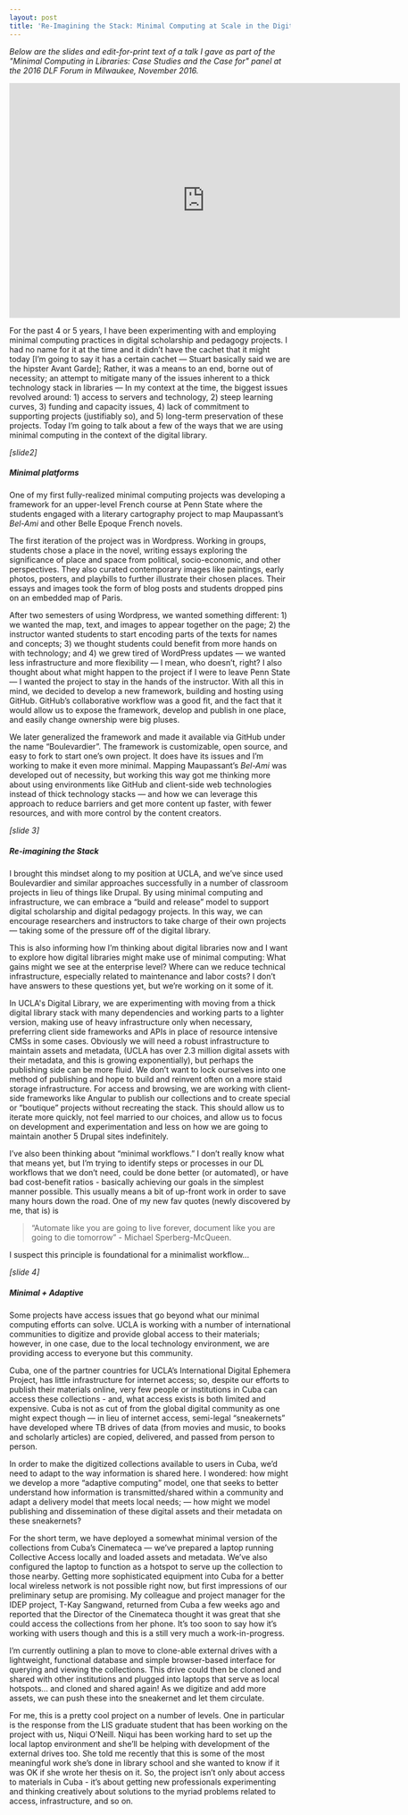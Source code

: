 ```yaml
---
layout: post
title: 'Re-Imagining the Stack: Minimal Computing at Scale in the Digital Library'
---
```


_Below are the slides and edit-for-print text of a talk I gave as part of the "Minimal Computing in Libraries: Case Studies and the Case for" panel at the 2016 DLF Forum in Milwaukee, November 2016._

<iframe src="https://dawnchildress.com/presentations/minimalstack/#/" width="700" height="420" scrolling="no" frameborder="0" webkitallowfullscreen mozallowfullscreen allowfullscreen></iframe>

For the past 4 or 5 years, I have been experimenting with and employing minimal computing practices in digital scholarship and pedagogy projects. I had no name for it at the time and it didn’t have the cachet that it might today <!--excerpt-->[I’m going to say it has a certain cachet  — Stuart basically said we are the hipster Avant Garde];  Rather, it was a means to an end, borne out of necessity; an attempt to mitigate many of the issues inherent to a thick technology stack in libraries — In my context at the time, the biggest issues revolved around:  1) access to servers and technology,  2) steep learning curves,  3) funding and capacity issues,  4) lack of commitment to supporting projects (justifiably so), and  5) long-term preservation of these projects. Today I’m going to talk about a few of the ways that we are using minimal computing in the context of the digital library.

*[slide2]*
##### Minimal platforms
One of my first fully-realized minimal computing projects was developing a framework for an upper-level French course at Penn State where the students engaged with a literary cartography project to map Maupassant’s *Bel-Ami* and other Belle Epoque French novels.

The first iteration of the project was in Wordpress. Working in groups, students chose a place in the novel, writing essays exploring the significance of place and space from political, socio-economic, and other perspectives. They also curated contemporary images like paintings, early photos, posters, and playbills to further illustrate their chosen places. Their essays and images took the form of blog posts and students dropped pins on an embedded map of Paris.

After two semesters of using Wordpress, we wanted something different:  1) we wanted the map, text, and images to appear together on the page;  2) the instructor wanted students to start encoding parts of the texts for names and concepts;  3) we thought students could benefit from more hands on with technology; and  4) we grew tired of WordPress updates  — we wanted less infrastructure and more flexibility — I mean, who doesn’t, right?  I also thought about what might happen to the project if I were to leave Penn State — I wanted the project to stay in the hands of the instructor. With all this in mind, we decided to develop a new framework, building and hosting using GitHub. GitHub’s collaborative workflow was a good fit, and the fact that it would allow us to expose the framework, develop and publish in one place, and easily change ownership were big pluses.

We later generalized the framework and made it available via GitHub under the name “Boulevardier”. The framework is customizable, open source, and easy to fork to start one’s own project. It does have its issues and I’m working to make it even more minimal. Mapping Maupassant’s *Bel-Ami* was developed out of necessity, but working this way got me thinking more about using environments like GitHub and client-side web technologies instead of thick technology stacks — and how we can leverage this approach to reduce barriers and get more content up faster, with fewer resources, and with more control by the content creators.

*[slide 3]*
##### Re-imagining the Stack
I brought this mindset along to my position at UCLA, and we’ve since used Boulevardier and similar approaches successfully in a number of classroom projects in lieu of things like Drupal. By using minimal computing and infrastructure, we can embrace a “build and release” model to support digital scholarship and digital pedagogy projects. In this way, we can encourage researchers and instructors to take charge of their own projects — taking some of the pressure off of the digital library.

This is also informing how I’m thinking about digital libraries now and I want to explore how digital libraries might make use of minimal computing: What gains might we see at the enterprise level? Where can we reduce technical infrastructure, especially related to maintenance and labor costs? I don’t have answers to these questions yet, but we’re working on it some of it.

In UCLA's Digital Library, we are experimenting with moving from a thick digital library stack with many dependencies and working parts to a lighter version, making use of heavy infrastructure only when necessary, preferring client side frameworks and APIs in place of resource intensive CMSs in some cases. Obviously we will need a robust infrastructure to maintain assets and metadata, (UCLA has over 2.3 million digital assets with their metadata, and this is growing exponentially), but perhaps the publishing side can be more fluid. We don’t want to lock ourselves into one method of publishing and hope to build and reinvent often on a more staid storage infrastructure. For access and browsing, we are working with client-side frameworks like Angular to publish our collections and to create special or “boutique” projects without recreating the stack. This should allow us to iterate more quickly, not feel married to our choices, and allow us to focus on development and experimentation and less on how we are going to maintain another 5 Drupal sites indefinitely.

I’ve also been thinking about “minimal workflows.”  I don’t really know what that means yet, but I’m trying to identify steps or processes in our DL workflows that we don’t need, could be done better (or automated), or have bad cost-benefit ratios - basically achieving our goals in the simplest manner possible. This usually means a bit of up-front work in order to save many hours down the road. One of my new fav quotes (newly discovered by me, that is) is
>“Automate like you are going to live forever, document like you are going to die tomorrow” - Michael Sperberg-McQueen.

I suspect this principle is foundational for a minimalist workflow...

*[slide 4]*
##### Minimal + Adaptive
Some projects have access issues that go beyond what our minimal computing efforts can solve. UCLA is working with a number of international communities to digitize and provide global access to their materials; however, in one case, due to the local technology environment, we are providing access to everyone but this community.

Cuba, one of the partner countries for UCLA’s International Digital Ephemera Project, has little infrastructure for internet access;  so, despite our efforts to publish their materials online, very few people or institutions in Cuba can access these collections - and, what access exists is both limited and expensive. Cuba is not as cut of from the global digital community as one might expect though — in lieu of internet access, semi-legal “sneakernets” have developed where TB drives of data (from movies and music, to books and scholarly articles) are copied, delivered, and passed from person to person.

In order to make the digitized collections available to users in Cuba, we’d need to adapt to the way information is shared here. I wondered: how might we develop a more “adaptive computing” model, one that seeks to better understand how information is transmitted/shared within a community and adapt a delivery model that meets local needs; — how might we model publishing and dissemination of these digital assets and their metadata on these sneakernets?

For the short term, we have deployed a somewhat minimal version of the collections from Cuba’s Cinemateca — we’ve prepared a laptop running Collective Access locally and loaded assets and metadata. We’ve also configured the laptop to function as a hotspot to serve up the collection to those nearby. Getting more sophisticated equipment into Cuba for a better local wireless network is not possible right now, but first impressions of our preliminary setup are promising. My colleague and project manager for the IDEP project, T-Kay Sangwand, returned from Cuba a few weeks ago and reported that the Director of the Cinemateca thought it was great that she could access the collections from her phone. It’s too soon to say how it’s working with users though and this is a still very much a work-in-progress.

I’m currently outlining a plan to move to clone-able external drives with a lightweight, functional database and simple browser-based interface for querying and viewing the collections. This drive could then be cloned and shared with other institutions and plugged into laptops that serve as local hotspots... and cloned and shared again! As we digitize and add more assets, we can push these into the sneakernet and let them circulate.

For me, this is a pretty cool project on a number of levels. One in particular is the response from the LIS graduate student that has been working on the project with us, Niqui O’Neill. Niqui has been working hard to set up the local laptop environment and she’ll be helping with development of the external drives too. She told me recently that this is some of the most meaningful work she’s done in library school and she wanted to know if it was OK if she wrote her thesis on it. So, the project isn’t only about access to materials in Cuba - it’s about getting new professionals experimenting and thinking creatively about solutions to the myriad problems related to access, infrastructure, and so on.
